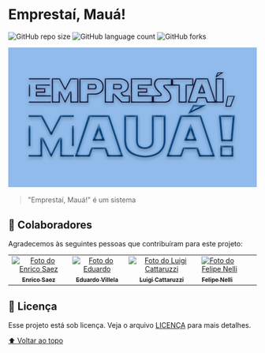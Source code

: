 # Emprestaí, Mauá!


![GitHub repo size](https://img.shields.io/github/repo-size/Enrico-Saez/Portal-Emprestai-Maua?style=for-the-badge)
![GitHub language count](https://img.shields.io/github/languages/count/Enrico-Saez/Portal-Emprestai-Maua?style=for-the-badge)
![GitHub forks](https://img.shields.io/github/forks/Enrico-Saez/Portal-Emprestai-Maua?style=for-the-badge)

<img src="./media/emprestai_fundoazul.jpg" alt="Logo do Projeto">

> "Emprestaí, Mauá!" é um sistema 


## 🤝 Colaboradores

Agradecemos às seguintes pessoas que contribuíram para este projeto:

<table>
  <tr>
    <td align="center">
      <a href="https://github.com/Enrico-Saez">
        <img src="https://avatars.githubusercontent.com/u/95772018?v=4" width="100px;" alt="Foto do Enrico Saez"/><br>
        <sub>
          <b>Enrico Saez</b>
        </sub>
      </a>
    </td>
    <td align="center">
      <a href="https://github.com/dhuzika">
        <img src="https://avatars.githubusercontent.com/u/72637953?v=4 " width="100px;" alt="Foto do Eduardo "/><br>
        <sub>
          <b>Eduardo Villela</b>
        </sub>
      </a>
    </td>
    <td align="center">
      <a href="https://github.com/luigicattaruzzi">
        <img src="https://avatars.githubusercontent.com/u/104985047?v=4" width="100px;" alt="Foto do Luigi Cattaruzzi"/><br>
        <sub>
          <b>Luigi Cattaruzzi</b>
        </sub>
      </a>
    </td>
    <td align="enter">
      <a href="https://github.com/Felpsnm">
        <img src="https://avatars.githubusercontent.com/u/62040245?v=4" width="100px;" alt="Foto do Felipe Nelli"/><br>
        <sub>
          <b>Felipe Nelli</b>
        </sub>
      </a>
    </td>
  </tr>
</table>

## 📝 Licença

Esse projeto está sob licença. Veja o arquivo [LICENÇA](LICENSE.md) para mais detalhes.

[⬆ Voltar ao topo](#nome-do-projeto)<br>